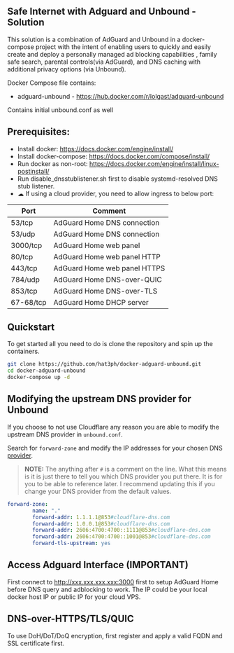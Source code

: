 ## Safe Internet with Adguard and Unbound - Solution
This solution is a combination of AdGuard and Unbound in a docker-compose project with the intent of enabling users to quickly and easily create and deploy a personally managed ad blocking capabilities , family safe search, parental controls(via AdGuard), and DNS caching with additional privacy options (via Unbound). 

Docker Compose file contains:
- adguard-unbound - https://hub.docker.com/r/lolgast/adguard-unbound

Contains initial unbound.conf as well

## Prerequisites:
- Install docker: https://docs.docker.com/engine/install/
- Install docker-compose: https://docs.docker.com/compose/install/
- Run docker as non-root: https://docs.docker.com/engine/install/linux-postinstall/
- Run disable_dnsstublistener.sh first to disable systemd-resolved DNS stub listener.
- ☁ If using a cloud provider, you need to allow ingress to below port:

| Port      | Comment                     |
|-----------|------------                 |
| 53/tcp    | AdGuard Home DNS connection |
| 53/udp    | AdGuard Home DNS connection |
| 3000/tcp  | AdGuard Home web panel      |
| 80/tcp    | AdGuard Home web panel HTTP |
| 443/tcp   | AdGuard Home web panel HTTPS|
| 784/udp   | AdGuard Home DNS-over-QUIC  |
| 853/tcp   | AdGuard Home DNS-over-TLS   |
| 67-68/tcp | AdGuard Home DHCP server    |

## Quickstart
To get started all you need to do is clone the repository and spin up the containers.

```bash
git clone https://github.com/hat3ph/docker-adguard-unbound.git
cd docker-adguard-unbound
docker-compose up -d
```

## Modifying the upstream DNS provider for Unbound
If you choose to not use Cloudflare any reason you are able to modify the upstream DNS provider in `unbound.conf`.

Search for `forward-zone` and modify the IP addresses for your chosen DNS [provider](https://docs.pi-hole.net/guides/dns/upstream-dns-providers/).

>**NOTE:** The anything after `#` is a comment on the line. 
What this means is it is just there to tell you which DNS provider you put there. It is for you to be able to reference later. I recommend updating this if you change your DNS provider from the default values.


```yaml
forward-zone:
        name: "."
        forward-addr: 1.1.1.1@853#cloudflare-dns.com
        forward-addr: 1.0.0.1@853#cloudflare-dns.com
        forward-addr: 2606:4700:4700::1111@853#cloudflare-dns.com
        forward-addr: 2606:4700:4700::1001@853#cloudflare-dns.com
        forward-tls-upstream: yes
```

## Access Adguard Interface (IMPORTANT)
First connect to http://xxx.xxx.xxx.xxx:3000 first to setup AdGuard Home before DNS query and adblocking to work.
The IP could be your local docker host IP or public IP for your cloud VPS.

## DNS-over-HTTPS/TLS/QUIC
To use DoH/DoT/DoQ encryption, first register and apply a valid FQDN and SSL certificate first.
